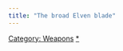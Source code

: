 ```yaml
---
title: "The broad Elven blade"
---
```


[Category: Weapons](Category:_Weapons "wikilink")
[\*](Category:_Slashing_weapons "wikilink")